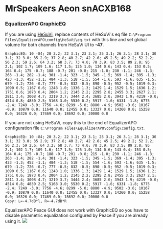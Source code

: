 # MrSpeakers Aeon snACXB168
### EqualizerAPO GraphicEQ
If you are using [HeSuVi](https://sourceforge.net/projects/hesuvi/), replace contents of HeSuVi's eq file `C:\Program Files\EqualizerAPO\config\HeSuVi\eq.txt` with this line and set global volume for both channels from HeSuVi UI to **-47**.
```
GraphicEQ: 10 -84; 20 3.2; 22 3.1; 23 3.1; 25 3.1; 26 3.1; 28 3.1; 30 3.1; 32 3.0; 35 2.9; 37 2.8; 40 2.7; 42 2.6; 45 2.5; 49 2.2; 52 2.2; 56 2.3; 59 2.6; 64 3.2; 68 3.7; 73 4.0; 78 3.9; 83 3.5; 89 2.8; 95 2.1; 102 1.7; 109 1.6; 117 1.5; 125 1.0; 134 0.6; 143 0.4; 153 0.5; 164 0.4; 175 -0.7; 188 -0.7; 201 -0.8; 215 -1.0; 230 -1.1; 246 -1.3; 263 -1.4; 282 -1.4; 301 -1.4; 323 -1.5; 345 -1.5; 369 -1.4; 395 -1.3; 423 -1.3; 452 -1.1; 484 -1.3; 518 -1.5; 554 -1.6; 593 -1.6; 635 -1.5; 679 -1.2; 726 -0.7; 777 -0.5; 832 -0.5; 890 -0.5; 952 -0.5; 1019 0.3; 1090 0.5; 1167 0.6; 1248 1.0; 1336 1.3; 1429 1.4; 1529 1.5; 1636 1.2; 1751 0.6; 1873 0.4; 2004 1.2; 2145 2.2; 2295 2.8; 2455 3.3; 2627 2.1; 2811 3.4; 3008 4.7; 3219 3.7; 3444 2.4; 3685 2.0; 3943 1.9; 4219 -0.0; 4514 0.8; 4830 2.5; 5168 3.0; 5530 0.2; 5917 -1.6; 6331 -1.8; 6775 -2.4; 7249 -3.9; 7756 -4.6; 8299 -5.0; 8880 -4.9; 9502 -3.6; 10167 -0.9; 10879 0.0; 11640 0.0; 12455 0.0; 13327 0.0; 14260 0.0; 15258 0.0; 16326 0.0; 17469 0.0; 18692 0.0; 20000 0.0
```
If you are not using HeSuVi, copy this to the end of EqualizerAPO configuration file `C:\Program Files\EqualizerAPO\config\config.txt`.
```
GraphicEQ: 10 -84; 20 3.2; 22 3.1; 23 3.1; 25 3.1; 26 3.1; 28 3.1; 30 3.1; 32 3.0; 35 2.9; 37 2.8; 40 2.7; 42 2.6; 45 2.5; 49 2.2; 52 2.2; 56 2.3; 59 2.6; 64 3.2; 68 3.7; 73 4.0; 78 3.9; 83 3.5; 89 2.8; 95 2.1; 102 1.7; 109 1.6; 117 1.5; 125 1.0; 134 0.6; 143 0.4; 153 0.5; 164 0.4; 175 -0.7; 188 -0.7; 201 -0.8; 215 -1.0; 230 -1.1; 246 -1.3; 263 -1.4; 282 -1.4; 301 -1.4; 323 -1.5; 345 -1.5; 369 -1.4; 395 -1.3; 423 -1.3; 452 -1.1; 484 -1.3; 518 -1.5; 554 -1.6; 593 -1.6; 635 -1.5; 679 -1.2; 726 -0.7; 777 -0.5; 832 -0.5; 890 -0.5; 952 -0.5; 1019 0.3; 1090 0.5; 1167 0.6; 1248 1.0; 1336 1.3; 1429 1.4; 1529 1.5; 1636 1.2; 1751 0.6; 1873 0.4; 2004 1.2; 2145 2.2; 2295 2.8; 2455 3.3; 2627 2.1; 2811 3.4; 3008 4.7; 3219 3.7; 3444 2.4; 3685 2.0; 3943 1.9; 4219 -0.0; 4514 0.8; 4830 2.5; 5168 3.0; 5530 0.2; 5917 -1.6; 6331 -1.8; 6775 -2.4; 7249 -3.9; 7756 -4.6; 8299 -5.0; 8880 -4.9; 9502 -3.6; 10167 -0.9; 10879 0.0; 11640 0.0; 12455 0.0; 13327 0.0; 14260 0.0; 15258 0.0; 16326 0.0; 17469 0.0; 18692 0.0; 20000 0.0
Copy: L=-4.7dB*l, R=-4.7dB*R
```
EqualizerAPO Peace GUI does not work with GraphicEQ so you have to disable parametric equalization configured by Peace if you are already using it.
![](https://raw.githubusercontent.com/jaakkopasanen/AutoEq/master/results/Sonoma%20Model%20One/innerfidelity/onear/MrSpeakers%20Aeon%20snACXB168/MrSpeakers%20Aeon%20snACXB168.png)
